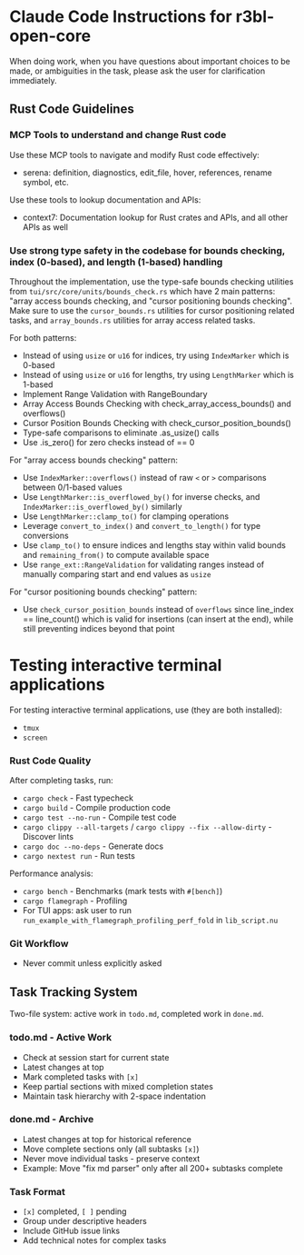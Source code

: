 # Claude Code Instructions for r3bl-open-core

When doing work, when you have questions about important choices to be made, or ambiguities in the
task, please ask the user for clarification immediately.

## Rust Code Guidelines

### MCP Tools to understand and change Rust code

Use these MCP tools to navigate and modify Rust code effectively:

- serena: definition, diagnostics, edit_file, hover, references, rename symbol, etc.

Use these tools to lookup documentation and APIs:

- context7: Documentation lookup for Rust crates and APIs, and all other APIs as well

### Use strong type safety in the codebase for bounds checking, index (0-based), and length (1-based) handling

Throughout the implementation, use the type-safe bounds checking utilities from
`tui/src/core/units/bounds_check.rs` which have 2 main patterns: "array access bounds checking, and
"cursor positioning bounds checking". Make sure to use the `cursor_bounds.rs` utilities for cursor
positioning related tasks, and `array_bounds.rs` utilities for array access related tasks.

For both patterns:

- Instead of using `usize` or `u16` for indices, try using `IndexMarker` which is 0-based
- Instead of using `usize` or `u16` for lengths, try using `LengthMarker` which is 1-based
- Implement Range Validation with RangeBoundary
- Array Access Bounds Checking with check_array_access_bounds() and overflows()
- Cursor Position Bounds Checking with check_cursor_position_bounds()
- Type-safe comparisons to eliminate .as_usize() calls
- Use .is_zero() for zero checks instead of == 0

For "array access bounds checking" pattern:

- Use `IndexMarker::overflows()` instead of raw `<` or `>` comparisons between 0/1-based values
- Use `LengthMarker::is_overflowed_by()` for inverse checks, and `IndexMarker::is_overflowed_by()`
  similarly
- Use `LengthMarker::clamp_to()` for clamping operations
- Leverage `convert_to_index()` and `convert_to_length()` for type conversions
- Use `clamp_to()` to ensure indices and lengths stay within valid bounds and `remaining_from()` to
  compute available space
- Use `range_ext::RangeValidation` for validating ranges instead of manually comparing start and end
  values as `usize`

For "cursor positioning bounds checking" pattern:

- Use `check_cursor_position_bounds` instead of `overflows` since line_index == line_count() which
  is valid for insertions (can insert at the end), while still preventing indices beyond that point

# Testing interactive terminal applications

For testing interactive terminal applications, use (they are both installed):

- `tmux`
- `screen`

### Rust Code Quality

After completing tasks, run:

- `cargo check` - Fast typecheck
- `cargo build` - Compile production code
- `cargo test --no-run` - Compile test code
- `cargo clippy --all-targets` / `cargo clippy --fix --allow-dirty` - Discover lints
- `cargo doc --no-deps` - Generate docs
- `cargo nextest run` - Run tests

Performance analysis:

- `cargo bench` - Benchmarks (mark tests with `#[bench]`)
- `cargo flamegraph` - Profiling
- For TUI apps: ask user to run `run_example_with_flamegraph_profiling_perf_fold` in `lib_script.nu`

### Git Workflow

- Never commit unless explicitly asked

## Task Tracking System

Two-file system: active work in `todo.md`, completed work in `done.md`.

### todo.md - Active Work

- Check at session start for current state
- Latest changes at top
- Mark completed tasks with `[x]`
- Keep partial sections with mixed completion states
- Maintain task hierarchy with 2-space indentation

### done.md - Archive

- Latest changes at top for historical reference
- Move complete sections only (all subtasks `[x]`)
- Never move individual tasks - preserve context
- Example: Move "fix md parser" only after all 200+ subtasks complete

### Task Format

- `[x]` completed, `[ ]` pending
- Group under descriptive headers
- Include GitHub issue links
- Add technical notes for complex tasks
